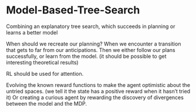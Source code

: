 # Model-Based-Tree-Search
Combining an explanatory tree search, which succeeds in planning or learns a better model


When should we recreate our planning? When we encounter a transition that gets to far from our anticipations. Then we either follow our plans successfully, or learn from the model. (it should be possible to get interesting theoretical results)

RL should be used for attention.

Evolving the known reward functions to make the agent optimistic about the untried spaces. (we tell it the state has a positive reward when it hasn’t tried it)
Or creating a curious agent by rewarding the discovery of divergences between the model and the MDP.
